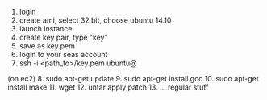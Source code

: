 1. login 
2. create ami, select 32 bit, choose ubuntu 14.10
3. launch instance
4. create key pair, type "key"
5. save as key.pem
6. login to your seas account
7. ssh -i <path_to>/key.pem ubuntu@<public ip found on view instance tab>

(on ec2)
8. sudo apt-get update
9. sudo apt-get install gcc
10. sudo apt-get install make
11. wget <server tar ball url>
12. untar apply patch
13. ... regular stuff

